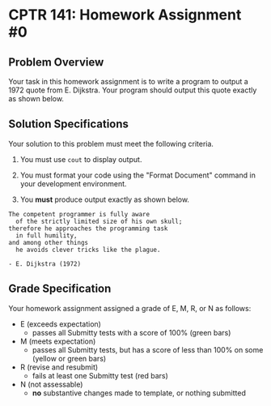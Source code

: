 # CPTR 141: Homework Assignment #0

## Problem Overview

Your task in this homework assignment is to write a program to output a 1972 quote from E. Dijkstra.  Your program should output this quote exactly as shown below.

## Solution Specifications

Your solution to this problem must meet the following criteria.

1. You must use `cout` to display output.

2. You must format your code using the "Format Document" command in your development environment.

3. You **must** produce output exactly as shown below.

```text
The competent programmer is fully aware
  of the strictly limited size of his own skull;
therefore he approaches the programming task
  in full humility,
and among other things
  he avoids clever tricks like the plague.

- E. Dijkstra (1972)
```

## Grade Specification

Your homework assignment assigned a grade of E, M, R, or N as follows:

* E (exceeds expectation)
  * passes all Submitty tests with a score of 100% (green bars)
* M (meets expectation)
  * passes all Submitty tests, but has a score of less than 100% on some (yellow or green bars)
* R (revise and resubmit)
  * fails at least one Submitty test (red bars)
* N (not assessable)
  * **no** substantive changes made to template, or nothing submitted
